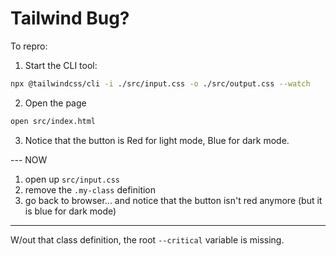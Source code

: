 # Tailwind Bug?

To repro:

1. Start the CLI tool:

```bash
npx @tailwindcss/cli -i ./src/input.css -o ./src/output.css --watch
```

2. Open the page

```bash
open src/index.html
```

3. Notice that the button is Red for light mode, Blue for dark mode.

--- NOW

1. open up `src/input.css`
2. remove the `.my-class` definition
3. go back to browser... and notice that the button isn't red anymore (but it is blue for dark mode)

---

W/out that class definition, the root `--critical` variable is missing.
